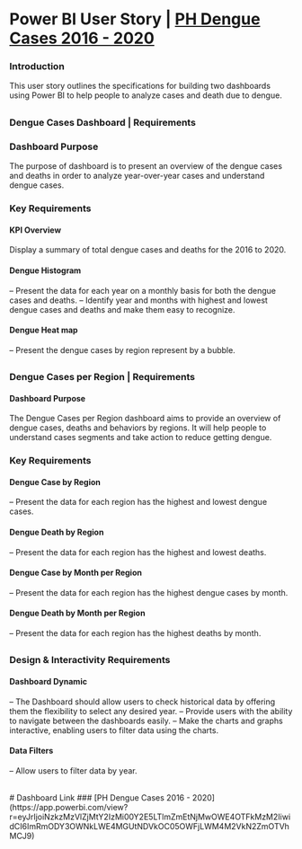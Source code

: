# Power BI User Story | [PH Dengue Cases 2016 - 2020](https://app.powerbi.com/view?r=eyJrIjoiNzkzMzVlZjMtY2IzMi00Y2E5LTlmZmEtNjMwOWE4OTFkMzM2IiwidCI6ImRmODY3OWNkLWE4MGUtNDVkOC05OWFjLWM4M2VkN2ZmOTVhMCJ9)

### Introduction
This user story outlines the specifications for building two dashboards using Power BI to help people to analyze cases and death due to dengue. 
##
### Dengue Cases Dashboard | Requirements

### Dashboard Purpose
The purpose of dashboard is to present an overview of the dengue cases and deaths in order to analyze year-over-year cases and understand dengue cases.

### Key Requirements

#### KPI Overview
Display a summary of total dengue cases and deaths for the 2016 to 2020.

#### Dengue Histogram
 – Present the data for each year on a monthly basis for both the dengue cases and deaths.
 – Identify year and months with highest and lowest dengue cases and deaths and make them easy to recognize.

#### Dengue Heat map
 – Present the dengue cases by region represent by a bubble. 
##
### Dengue Cases per Region | Requirements

#### Dashboard Purpose
The Dengue Cases per Region dashboard aims to provide an overview of dengue cases, deaths and behaviors by regions. It will help people to understand cases segments and take action to reduce getting dengue.

### Key Requirements

#### Dengue Case by Region
 – Present the data for each region has the highest and lowest dengue cases.

#### Dengue Death by Region
 – Present the data for each region has the highest and lowest deaths.

#### Dengue Case by Month per Region
 – Present the data for each region has the highest dengue cases by month.

#### Dengue Death by Month per Region
 – Present the data for each region has the highest deaths by month.
##
### Design & Interactivity Requirements

#### Dashboard Dynamic
 – The Dashboard should allow users to check historical data by offering them the flexibility to select any desired year.
 – Provide users with the ability to navigate between the dashboards easily.
 – Make the charts and graphs interactive, enabling users to filter data using the charts.

#### Data Filters
 – Allow users to filter data by year.

<br>
# Dashboard Link
### [PH Dengue Cases 2016 - 2020](https://app.powerbi.com/view?r=eyJrIjoiNzkzMzVlZjMtY2IzMi00Y2E5LTlmZmEtNjMwOWE4OTFkMzM2IiwidCI6ImRmODY3OWNkLWE4MGUtNDVkOC05OWFjLWM4M2VkN2ZmOTVhMCJ9)
